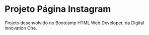 # Projeto Página Instagram

Projeto desenvolvido no Bootcamp HTML Web Developer, da Digital Innovation One.
